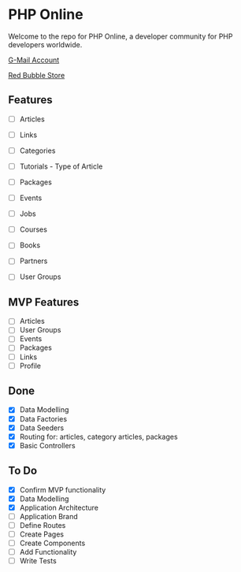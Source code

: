 # PHP Online

Welcome to the repo for PHP Online, a developer community for PHP developers worldwide.

[G-Mail Account](phponlinedev@gmail.com)

[Red Bubble Store](https://www.redbubble.com/people/php-online/shop)

## Features

- [ ] Articles
- [ ] Links
- [ ] Categories
- [ ] Tutorials - Type of Article
- [ ] Packages
- [ ] Events
- [ ] Jobs
- [ ] Courses
- [ ] Books
- [ ] Partners
- [ ] User Groups


## MVP Features

- [ ] Articles
- [ ] User Groups
- [ ] Events
- [ ] Packages
- [ ] Links
- [ ] Profile

## Done

- [x] Data Modelling
- [x] Data Factories
- [x] Data Seeders
- [x] Routing for: articles, category articles, packages
- [x] Basic Controllers

## To Do

- [x] Confirm MVP functionality
- [x] Data Modelling
- [x] Application Architecture
- [ ] Application Brand
- [ ] Define Routes
- [ ] Create Pages
- [ ] Create Components
- [ ] Add Functionality
- [ ] Write Tests
